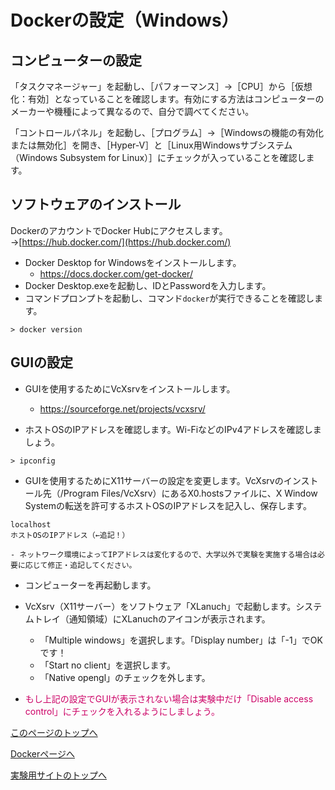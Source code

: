 # Dockerの設定（Windows）

## コンピューターの設定
「タスクマネージャー」を起動し、［パフォーマンス］→［CPU］から［仮想化：有効］となっていることを確認します。有効にする方法はコンピューターのメーカーや機種によって異なるので、自分で調べてください。

「コントロールパネル」を起動し、［プログラム］→［Windowsの機能の有効化または無効化］を開き、［Hyper-V］と［Linux用Windowsサブシステム（Windows Subsystem for Linux）］にチェックが入っていることを確認します。

## ソフトウェアのインストール
DockerのアカウントでDocker Hubにアクセスします。
→[https://hub.docker.com/](https://hub.docker.com/)

- Docker Desktop for Windowsをインストールします。
    - https://docs.docker.com/get-docker/
- Docker Desktop.exeを起動し、IDとPasswordを入力します。
- コマンドプロンプトを起動し、コマンド`docker`が実行できることを確認します。
```
> docker version
```

## GUIの設定
- GUIを使用するためにVcXsrvをインストールします。
    - https://sourceforge.net/projects/vcxsrv/

- ホストOSのIPアドレスを確認します。Wi-FiなどのIPv4アドレスを確認しましょう。
```
> ipconfig
```

- GUIを使用するためにX11サーバーの設定を変更します。VcXsrvのインストール先（/Program Files/VcXsrv）にあるX0.hostsファイルに、X Window Systemの転送を許可するホストOSのIPアドレスを記入し、保存します。
```
localhost
ホストOSのIPアドレス（←追記！）
```
    - ネットワーク環境によってIPアドレスは変化するので、大学以外で実験を実施する場合は必要に応じて修正・追記してください。

- コンピューターを再起動します。

- VcXsrv（X11サーバー）をソフトウェア「XLanuch」で起動します。システムトレイ（通知領域）にXLanuchのアイコンが表示されます。
    - 「Multiple windows」を選択します。「Display number」は「-1」でOKです！
    - 「Start no client」を選択します。
    - 「Native opengl」のチェックを外します。

- <span style="color: #CC0066;">もし上記の設定でGUIが表示されない場合は実験中だけ「Disable access control」にチェックを入れるようにしましょう。</span>

[このページのトップへ](#)

[Dockerページへ](https://stl-apu.github.io/laboratory_experiments/docker)

[実験用サイトのトップへ](https://stl-apu.github.io/laboratory_experiments/)
